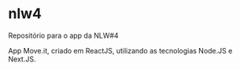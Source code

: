 # nlw4
Repositório para o app da NLW#4

App Move.it, criado em ReactJS, utilizando as tecnologias Node.JS e Next.JS.
